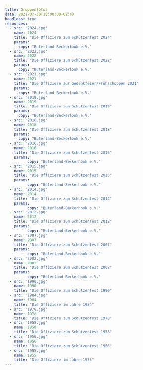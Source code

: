 ```yaml
---
title: Gruppenfotos
date: 2021-07-30T15:00:00+02:00
headless: true
resources:
  - src: '2024.jpg'
    name: 2024
    title: "Die Offiziere zum Schützenfest 2024"
    params:
      copy: "Buterland-Beckerhook e.V."
  - src: '2022.jpg'
    name: 2022
    title: "Die Offiziere zum Schützenfest 2022"
    params:
      copy: "Buterland-Beckerhook e.V."
  - src: '2021.jpg'
    name: 2021
    title: "Die Offiziere zur Gedenkfeier/Frühschoppen 2021"
    params:
      copy: "Buterland-Beckerhook e.V."
  - src: '2019.jpg'
    name: 2019
    title: "Die Offiziere zum Schützenfest 2019"
    params:
      copy: "Buterland-Beckerhook e.V."
  - src: '2018.jpg'
    name: 2018
    title: "Die Offiziere zum Schützenfest 2018"
    params:
      copy: "Buterland-Beckerhook e.V."
  - src: '2016.jpg'
    name: 2016
    title: "Die Offiziere zum Schützenfest 2016"
    params:
          copy: "Buterland-Beckerhook e.V."
  - src: '2015.jpg'
    name: 2015
    title: "Die Offiziere zum Schützenfest 2015"
    params:
          copy: "Buterland-Beckerhook e.V."
  - src: '2014.jpg'
    name: 2014
    title: "Die Offiziere zum Schützenfest 2014"
    params:
          copy: "Buterland-Beckerhook e.V."
  - src: '2012.jpg'
    name: 2012
    title: "Die Offiziere zum Schützenfest 2012"
    params:
          copy: "Buterland-Beckerhook e.V."
  - src: '2007.jpg'
    name: 2007
    title: "Die Offiziere zum Schützenfest 2007"
    params:
          copy: "Buterland-Beckerhook e.V."
  - src: '2002.jpg'
    name: 2002
    title: "Die Offiziere zum Schützenfest 2002"
    params:
          copy: "Buterland-Beckerhook e.V."                                                  
  - src: '1990.jpg'
    name: 1990
    title: "Die Offiziere zum Schützenfest 1990"
  - src: '1984.jpg'
    name: 1984
    title: "Die Offiziere im Jahre 1984"
  - src: '1978.jpg'
    name: 1978
    title: "Die Offiziere zum Schützenfest 1978"
  - src: '1958.jpg'
    name: 1958
    title: "Die Offiziere zum Schützenfest 1958"
  - src: '1956.jpg'
    name: 1956
    title: "Die Offiziere zum Schützenfest 1956"
  - src: '1955.jpg'
    name: 1955
    title: "Die Offiziere im Jahre 1955"                
---
```

